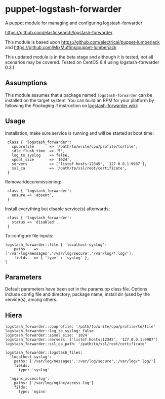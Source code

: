 # puppet-logstash-forwarder

A puppet module for managing and configuring logstash-forwarder

https://github.com/elasticsearch/logstash-forwarder

This module is based upon https://github.com/electrical/puppet-lumberjack and https://github.com/MixMuffins/puppet-lumberjack

This updated module is in the beta stage and although it is tested, not all scenarios may be covered.
Tested on CentOS 6.4 using logstash-forwarder 0.3.1

## Assumptions

This module assumes that a package named `logstash-forwarder` can be installed on the target system.
You can build an RPM for your platform by following the _Packaging it_ instruction on [logstash-forwarder wiki](https://github.com/elasticsearch/logstash-forwarder):

## Usage

Installation, make sure service is running and will be started at boot time:

     class { 'logstash_forwarder':
       cpuprofile       => '/path/to/write/cpu/profile/to/file',
       idle_flush_time  => '5',
       log_to_syslog    => false,
       spool_size       => '1024',
       servers          => ['listof.hosts:12345', '127.0.0.1:9987'],
       ssl_ca           => '/path/to/ssl/root/certificate',
     }

Removal/decommissioning:

     class { 'logstash_forwarder':
       ensure => 'absent',
     }

Install everything but disable service(s) afterwards:

     class { 'logstash_forwarder':
       status => 'disabled',
     }

To configure file inputs:

    logstash_forwarder::file { 'localhost-syslog':
        paths    => ['/var/log/messages','/var/log/secure','/var/log/*.log/'],
        fields   => { 'type' : 'syslog' }, 
    }

## Parameters

Default parameters have been set in the params.pp class file.  Options include config file and directory, package name, install dir (used by the service(s), among others.

## Hiera

```
logstash_forwarder::cpuprofile: '/path/to/write/cpu/profile/to/file'
logstash_forwarder::log_to_syslog: false
logstash_forwarder::spool_size: '1024'
logstash_forwarder::servers: ['listof.hosts:12345', '127.0.0.1:9987']
logstash_forwarder::ssl_ca_path: '/path/to/ssl/root/certificate'

logstash_forwarder::logstash_files:
  'localhost-syslog':
    paths: ['/var/log/messages','/var/log/secure','/var/log/*.log/']
    fields:
      type: 'syslog'

  'nginx_accesslog': 
    paths: ['/var/log/nginx/access.log']
    filds:
      type: 'nginx'
```
